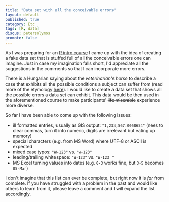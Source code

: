 ```yaml
---
title: "Data set with all the conceivable errors"
layout: default
published: true
category: Etc
tags: [R, data]
disqus: petersolymos
promote: false
---
```


As I was preparing for an [R intro course](https://github.com/psolymos/Rsessions/tree/master/Rintro)
I came up with the idea of creating a fake data set that is stuffed full
of all the conceivable errors one can imagine.
Just in case my imagination falls short, I'd appreciate all the suggestions
in the comments so that I can incorporate more errors.

There is a Hungarian saying about the *veterinarian's horse* to describe
a case that exhibits all the possible conditions a subject can suffer from
(read more of the etymology [here](http://english.stackexchange.com/questions/84564/a-case-that-exhibits-all-the-possible-conditions-a-subject-can-suffer-from)).
I would like to create a data set that shows all the
possible errors a data set can exhibit. This data would be then used in
the aforementioned course to make participants'
<del>life miserable</del> experience more diverse.

So far I have been able to come up with the following issues:

* ill formatted entries, usually as GIS output: `"1,234,567.0058654"` (nees to clear commas, turn it into numeric, digits are irrelevant but eating up memory)
* special characters (e.g. from MS Word) where UTF-8 or ASCII is expected
* mixed case typos: `"W-123"` vs. `"w-123"`
* leading/trailing whitespace: `"W-123"` vs. `"W-123 "`
* MS Excel turning values into dates (e.g. `0-3` works fine, but `3-5` becomes `05-Mar`)

I don't imagine that this list can ever be complete, but right now it is *far* from complete.
If you have struggled with a problem in the past and would like others to
learn from it, please leave a comment and I will expand the list
accordingly.
